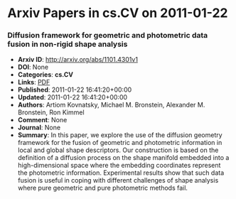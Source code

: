 # Arxiv Papers in cs.CV on 2011-01-22
### Diffusion framework for geometric and photometric data fusion in non-rigid shape analysis
- **Arxiv ID**: http://arxiv.org/abs/1101.4301v1
- **DOI**: None
- **Categories**: **cs.CV**
- **Links**: [PDF](http://arxiv.org/pdf/1101.4301v1)
- **Published**: 2011-01-22 16:41:20+00:00
- **Updated**: 2011-01-22 16:41:20+00:00
- **Authors**: Artiom Kovnatsky, Michael M. Bronstein, Alexander M. Bronstein, Ron Kimmel
- **Comment**: None
- **Journal**: None
- **Summary**: In this paper, we explore the use of the diffusion geometry framework for the fusion of geometric and photometric information in local and global shape descriptors. Our construction is based on the definition of a diffusion process on the shape manifold embedded into a high-dimensional space where the embedding coordinates represent the photometric information. Experimental results show that such data fusion is useful in coping with different challenges of shape analysis where pure geometric and pure photometric methods fail.



